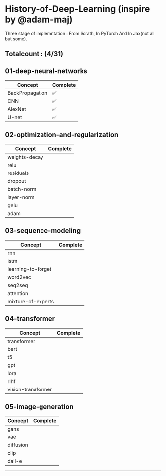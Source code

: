 # History-of-Deep-Learning (inspire by @adam-maj)

Three stage of implemntation : From Scrath, In PyTorch And In Jax(not all but some).

## Totalcount : (4/31)

## 01-deep-neural-networks

| Concept       | Complete |
|---------------|-------|
| BackPropagation | ✅   |
| CNN           | ✅   |
| AlexNet       | ✅   |
| U-net         | ✅   |

## 02-optimization-and-regularization

| Concept         | Complete |
|-----------------|-------|
| weights-decay   |    |
| relu            |    |
| residuals       |    |
| dropout         |    |
| batch-norm      |    |
| layer-norm      |    |
| gelu            |    |
| adam            |    |

## 03-sequence-modeling

| Concept           | Complete |
|-------------------|-------|
| rnn               |    |
| lstm              |    |
| learning-to-forget|    |
| word2vec          |    |
| seq2seq           |    |
| attention         |    |
| mixture-of-experts|    |

## 04-transformer

| Concept            | Complete |
|--------------------|-------|
| transformer        |    |
| bert               |    |
| t5                 |    |
| gpt                |    |
| lora               |    |
| rlhf               |    |
| vision-transformer |    |

## 05-image-generation

| Concept         | Complete |
|-----------------|-------|
| gans            |    |
| vae             |    |
| diffusion       |    |
| clip            |    |
| dall-e          |    |

---
